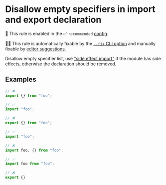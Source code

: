 # Disallow empty specifiers in import and export declaration

💼 This rule is enabled in the ✅ `recommended` [config](https://github.com/sindresorhus/eslint-plugin-unicorn#recommended-config).

🔧💡 This rule is automatically fixable by the [`--fix` CLI option](https://eslint.org/docs/latest/user-guide/command-line-interface#--fix) and manually fixable by [editor suggestions](https://eslint.org/docs/latest/use/core-concepts#rule-suggestions).

<!-- end auto-generated rule header -->
<!-- Do not manually modify this header. Run: `npm run fix:eslint-docs` -->

Disallow empty specifier list, use ["side effect import"](https://developer.mozilla.org/en-US/docs/Web/JavaScript/Reference/Statements/import#import_a_module_for_its_side_effects_only) if the module has side effects, otherwise the declaration should be removed.

## Examples

```js
// ❌
import {} from "foo";

// ✅
import "foo";
```

```js
// ❌
export {} from "foo";

// ✅
import "foo";
```

```js
// ❌
import foo, {} from "foo";

// ✅
import foo from "foo";
```

```js
// ❌
export {}
```
